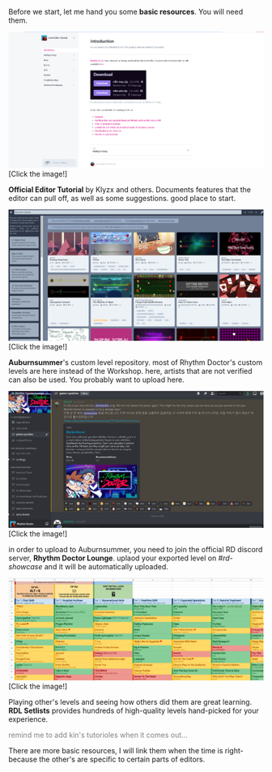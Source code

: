 Before we start, let me hand you some **basic resources**. You will need them.

[![Gitbook Screenshot](../images/basics/gitbook_screenshot.png)](https://rhythm-doctor.gitbook.io/level-editor/)
[Click the image!]

**Official Editor Tutorial** by Klyzx and others. Documents features that the editor can pull off, as well as some suggestions. good place to start. 

[![Auburnsummer Screenshot](../images/basics/auburnsummer_screenshot.png)](https://auburnsummer.github.io/rdlevels/)
[Click the image!]

**Auburnsummer**'s custom level repository. most of Rhythm Doctor's custom levels are here instead of the Workshop. here, artists that are not verified can also be used. You probably want to upload here.

[![RDL Screenshot](../images/basics/rdl_screenshot.png)](https://discord.gg/rhythmdr)
[Click the image!]

in order to upload to Auburnsummer, you need to join the official RD discord server, **Rhythm Doctor Lounge**. uplaod your exported level on *#rd-showcase* and it will be automatically uploaded.

[![Setlist Screenshot](../images/basics/setlist_screenshot.png)](https://docs.google.com/spreadsheets/d/1acZltH8MKs81Nu-BOsaupeWfjJVDiDVoVzbIKepPdYQ/edit#gid=1233036881)
[Click the image!]

Playing other's levels and seeing how others did them are great learning. **RDL Setlists** provides hundreds of high-quality levels hand-picked for your experience.

<span style="color:#808080">remind me to add kin's tutorioles when it comes out...</span>

There are more basic resources, I will link them when the time is right- because the other's are specific to certain parts of editors.